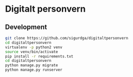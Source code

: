 Digitalt personvern
===================

Development
-----------

```sh
git clone https://github.com/sigurdga/digitaltpersonvern
cd digitaltpersonvern
virtualenv -p python2 venv
source venv/bin/activate
pip install -r requirements.txt
cd digitaltpersonvern
python manage.py migrate
python manage.py runserver
```



